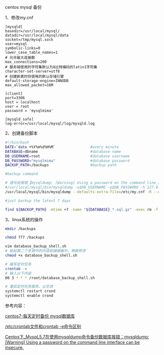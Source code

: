 centos mysql 备份

1、修改my.cnf

``` properties
[mysqld]
basedir=/usr/local/mysql/
datadir=/usr/local/mysql/data
socket=/tmp/mysql.sock
user=mysql
symbolic-links=0
lower_case_table_names=1
# 允许最大连接数
max_connections=200
# 服务端使用的字符集默认为8比特编码的latin1字符集
character-set-server=utf8
# 创建新表时将使用的默认存储引擎
default-storage-engine=INNODB
max_allowed_packet=16M

[client]
port=3306
host = localhost
user = root
password = 'mysqlmima'

[mysqld_safe]
log-error=/usr/local/mysql/log/mysqld.log

```

2、创建备份脚本

```bash
#!/bin/bash
DATE=`date +%Y%m%d%H%M`                #every minute
DATABASE=dbname                        #database name
DB_USERNAME=root                       #database username
DB_PASSWORD="mysqlmima"                #database password
BACKUP_PATH=/backups                   #backup path

#backup command

# 语句会报错【mysqldump: [Warning] Using a password on the command line interface can be insecure.】
#/usr/local/mysql/bin/mysqldump -u$DB_USERNAME -p$DB_PASSWORD -h 127.0.0.1 -R --opt $DATABASE | gzip > ${BACKUP_PATH}\/${DATABASE}_${DATE}.sql.gz
/usr/local/mysql/bin/mysqldump --defaults-extra-file=/etc/my.cnf -R --opt $DATABASE | gzip > ${BACKUP_PATH}\/${DATABASE}_${DATE}.sql.gz

#just backup the latest 7 days

find ${BACKUP_PATH} -mtime +7 -name "${DATABASE}_*.sql.gz" -exec rm -f {} \;

```

3、linux系统的操作

``` bash
mkdir /backups

chmod 777 /backups

vim database_backup_shell.sh
# 粘贴第二个步骤中的内容到编辑器中，稍做修改
chmod +x database_backup_shell.sh

# 编写定时任务
crontab -e
# 输入以下内容
00 3 * * * /root/database_backup_shell.sh

# 重启定时任务服务，以生效
systemctl restart crond
systemctl enable crond

```



参考内容：

[centos7-每天定时备份 mysql数据库](<http://www.cnblogs.com/zuidongfeng/p/9416226.html>)

[/etc/crontab文件和crontab -e命令区别](<https://www.cnblogs.com/xd502djj/p/4292781.html>)

[Centos下_MysqL5.7在使用mysqldump命令备份数据库报错：mysqldump: [Warning] Using a password on the command line interface can be insecure.](<https://www.cnblogs.com/wt645631686/p/7832993.html>)